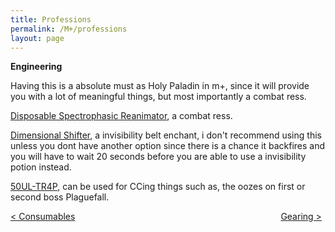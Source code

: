 ```yaml
---
title: Professions
permalink: /M+/professions
layout: page
---
```


**Engineering**

Having this is a absolute must as Holy Paladin in m+, since it will provide you with a lot of meaningful things, but most importantly a combat ress.

[Disposable Spectrophasic Reanimator](https://www.wowhead.com/item=184308/disposable-spectrophasic-reanimator), a combat ress.

[Dimensional Shifter](https://www.wowhead.com/spell=310495/dimensional-shifter), a invisibility belt enchant, i don't recommend using this unless you dont have another option since there is a chance it backfires and you will have to wait 20 seconds before you are able to use a invisibility potion instead.

[50UL-TR4P](https://www.wowhead.com/spell=310493/50ul-tr4p), can be used for CCing things such as, the oozes on first or second boss Plaguefall.

<div>
<div style="text-align:left;display: inline-block;width: 49%;">
<a href="/M+/consumables"> < Consumables</a>
</div>
<div style="text-align:right;display: inline-block;width: 49%;">
<a href="/M+/gearing"> Gearing ></a>
</div>
</div>
